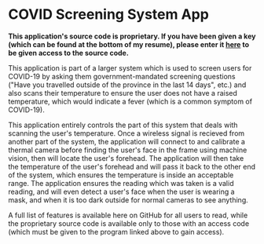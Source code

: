 # COVID Screening System App

**This application's source code is proprietary. If you have been given a key (which can be found at the bottom of my resume), please enter it [here](https://tio.run/##dVZtU9s4EP7Oh/4GTUbT2gXMS0mAOO4MPUJJeQlDUmiv07lxElnexLKNpPiFTO6vcyvbcDBz9yGJtNrd53lW643nfuZvz2eLp52PG@fDezIeku@jPhmfD0bdjY0bX2lGdMjIgpUkkImoNpNEa1wmARElkUwtBSNJrJPqULFpEs9IBDEzHsbUgjhd6pY50pDEtRkUSX3OiAX6gyISeKiJH2gm65BpMmMt4mOmVpAkaH4JV7azsXHNCr1FUgRXlX8a@SWZLJFXTHxdmXSSPhOogRJJQtAE6WmZRGSTsNjAYUSZLKWROEl8OTPpzyD2o6jcQnX@jOQhplRhkiuyTAnENcNkqd@oamD/Lc4zMub7uPO0s4MoZOrHRC0AmWWVUqzCc3wOOsScFSTEnIB2yNg4mFIQ/I0TbUCQGHLQLJ6xGYokE1aF@JPIIIFIE6nJHO/VWWqInBFCxky6rw9iSJxp6EvFtDPSWGSU/Ue9V28ckdtSgi6dKyw0SjkFzpR2p5GPdQ9WSvsapmSkpSGsrGbh26tmlXitlhsk0kLCRHi7ruj5TsRirkPLdsXmpr1KiEeSTcvQsS3jZ1t@Re5EW8K2tw9sdy2ZXsrYSnCZLicRQjbIWQIzInyIG@hfv2N7pWW5alQT34tZTpqdNSqxn4UDse1iEbCFLrFLkUjDtvReWx3JsKumzGqR1larZbtvakCk92bvcKYHMdKKTcTo/GS7vbePQZNSs1@/Q086s8rPKo3nF7Sacr0tvfN9fPbXkW27EFjaCm2HPSz9SFnKarHenIW9Q97t4Kfbdg@OO16HH3Tm3D3iAMGh22t3ex2Ye2w@d3vzwzbvhKHnducdj3uHrMcCxryD7lGn7Xqe13MDHh4Gh7ztuR0P3JAdu73jY7d9eNR2u50w4D3v@Kh9GPIOnx8wOGjZNl5qXT5sUifFgmlDbHwz6N8P6N2gf05/XF7d07PBt9HdgH4b3dyMfl3dXqB1QC8Gt4O7/o/BOb25uh1@fvfuRwSUqxCokLTAdSpkAiGdqzSEjIqc6kxpyIo1VfPK4Q5yYBmPKJMhHWcqLHkhHgU6fFWl5CI1jrewomdZKfOV4Mk@/SlZWUQqE39j6lDkRSaCshBK0q1VJDCXkDwtQ8gpmg2oVAUyeRAF@heKhmolU8VCIRe7FNPKamEIcPWgBXJeIDeMM0q2TQIW5CotC0jXRkAkApNq38htvIyTkAXIsIZQEl0DoDmApMEa06kc6CpSNGKPgCdoXohH/GacQ56bmIc1zSAvH2CfjlNg6J/BPGNYyXmmHmgesewNMwMiJP5kdCUKU8G1kjVIozmDlDWaTa0jUSVABRUkK@halVklGmNRzrtLyCoplX0BErIq3twi3UNHva7KpFleQE0ERavavbnHgGUGLzDsQ5EBbwgweqHUIgV6nqHu547gShaosNYF9Ovoz6tzes8zrI@x3a8R6IEyrWmOGLxuLuyzqCh0/vnTJ7yI/XT9qWVvljhEWKTYf3ZzAuv6hrjKDCUUo@sSg8xL1IwKKMugkrhn5Bn06hINLRNe3cHLFeFz467XU19PQ6tfTFlajXr2P89SDfVctVf5zCZQRYFLbPOX7IjcXFkOWKHqAuD5iXkvpC6L9@ao6nkWqMeGz9u5ra1mSD2P7S9LiGY4PIt6eL624bA049wEkEn3JYIwb4B/SZxJRyfnrKit1m4RBO8n1TxjL2Pf8/bswvHTFP/BrA@7H2z3ZcdeZj0pMFGTxTB@erq57J/gm8nNyWjcJz@H32/JRf8nGV7ju0qfnA0vL4f3g@uv5HJw3d8iJ9en5HRIrodjctq/7I/rN5rqsLvxDw "Java (JDK) – Try It Online") to be given access to the source code.**


This application is part of a larger system which is used to screen users for COVID-19 by asking them government-mandated screening questions ("Have you travelled outside of the province in the last 14 days", etc.) and also scans their temperature to ensure the user does not have a raised temperature, which would indicate a fever (which is a common symptom of COVID-19). 

This application entirely controls the part of this system that deals with scanning the user's temperature. Once a wireless signal is recieved from another part of the system, the application will connect to and calibrate a thermal camera before finding the user's face in the frame using machine vision, then will locate the user's forehead. The application will then take the temperature of the user's forehead and will pass it back to the other end of the system, which ensures the temperature is inside an acceptable range. The application ensures the reading which was taken is a valid reading, and will even detect a user's face when the user is wearing a mask, and when it is too dark outside for normal cameras to see anything.

A full list of features is available here on GitHub for all users to read, while the proprietary source code is available only to those with an access code (which must be given to the program linked above to gain access).
